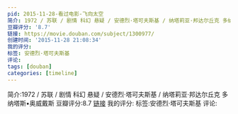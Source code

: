 ```yaml
---
pid: 2015-11-28-看过电影-飞向太空
简介: 1972 / 苏联 / 剧情 科幻 悬疑 / 安德烈·塔可夫斯基 / 纳塔莉亚·邦达尔丘克 多纳塔斯•奥威戴斯
豆瓣评分: '8.7'
链接: https://movie.douban.com/subject/1300977/
创建时间: '2015-11-28 21:08:34'
我的评分:
标签: 安德烈·塔可夫斯基
评论:
tags: [douban]
categories: [timeline]
---
```

简介:1972 / 苏联 / 剧情 科幻 悬疑 / 安德烈·塔可夫斯基 / 纳塔莉亚·邦达尔丘克 多纳塔斯•奥威戴斯
豆瓣评分:8.7
[链接](https://movie.douban.com/subject/1300977/)
我的评分:
标签:安德烈·塔可夫斯基
评论:
